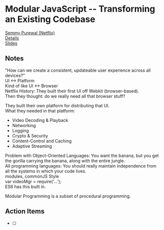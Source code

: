 # Modular JavaScript -- Transforming an Existing Codebase
[Semmy Purewal (Netflix)](http://semmy.me/)  
[Details](http://fluentconf.com/javascript-html-2015/public/schedule/detail/39310)  
[Slides](http://cdn.oreillystatic.com/en/assets/1/event/125/Modular%20JavaScript%20--%20Transforming%20an%20Existing%20Codebase%20Presentation.pdf)  

## Notes

"How can we create a consistent, updateable user experience across all devices?"  
UI <-> Platform  
Kind of like UI <-> Browser  
Netflix History: They built their first UI off Webkit (browser-based).  
Then they thought: do we really need all that browser stuff?  

They built their own platform for distributing that UI.  
What they needed in that platform:
* Video Decoding & Playback
* Networking
* Logging
* Crypto & Security
* Content-Control and Caching
* Adaptive Streaming

Problem with Object-Oriented Languages: You want the banana, but you get the gorilla carrying the banana, along with the entire jungle.  
All programming languages: You should really maintain independence from all the systems in which your code lives.  
modules, commonJS Style  
  var videoMgr = require('...');  
  ES6 has this built in.  

Modular Programming is a subset of procedural programming.

## Action Items
* [ ] 
